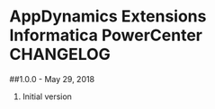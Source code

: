 # AppDynamics Extensions Informatica PowerCenter CHANGELOG

##1.0.0 - May 29, 2018
1. Initial version